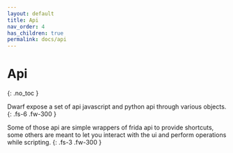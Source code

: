 ```yaml
---
layout: default
title: Api
nav_order: 4
has_children: true
permalink: docs/api
---
```


# Api
{: .no_toc }

Dwarf expose a set of api javascript and python api through various objects.
{: .fs-6 .fw-300 }

Some of those api are simple wrappers of frida api to provide shortcuts, some others are meant
to let you interact with the ui and perform operations while scripting.
{: .fs-3 .fw-300 }

